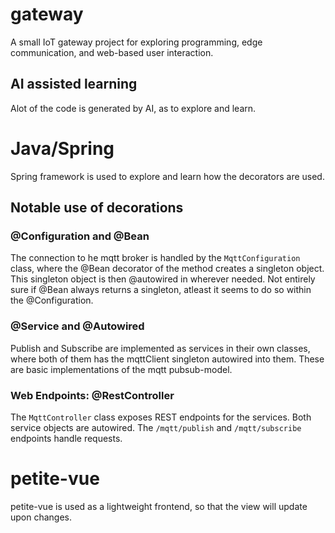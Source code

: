 # gateway
A small IoT gateway project for exploring programming, edge communication, and web-based user interaction.


## AI assisted learning
Alot of the code is generated by AI, as to explore and learn.

# Java/Spring
Spring framework is used to explore and learn how the decorators are used.

## Notable use of decorations

### @Configuration and @Bean
The connection to he mqtt broker is handled by the `MqttConfiguration` class, where the @Bean decorator of the method creates a singleton object. This singleton object is then @autowired in wherever needed. Not entirely sure if @Bean always returns a singleton, atleast it seems to do so within the @Configuration.

### @Service and @Autowired
Publish and Subscribe are implemented as services in their own classes, where both of them has the mqttClient singleton autowired into them. These are basic implementations of the mqtt pubsub-model.

### Web Endpoints: @RestController
The `MqttController` class exposes REST endpoints for the services. Both service objects are autowired. The `/mqtt/publish` and `/mqtt/subscribe` endpoints handle requests.



# petite-vue
petite-vue is used as a lightweight frontend, so that the view will update upon changes.
